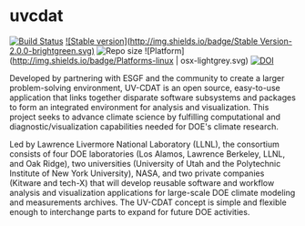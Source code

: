 uvcdat
======
[![Build Status](https://travis-ci.org/OpenGeoscience/geojs.svg?branch=master)](https://travis-ci.org/UV-CDAT/uvcdat/builds)
[![Stable version](http://img.shields.io/badge/Stable Version-2.0.0-brightgreen.svg)](https://github.com/UV-CDAT/uvcdat/releases/tag/2.0.0)
![Repo size](https://reposs.herokuapp.com/?path=UV-CDAT/uvcdat)
![Platform](http://img.shields.io/badge/Platforms-linux | osx-lightgrey.svg)
[![DOI](http://img.shields.io/badge/DOI-10.5281/zenodo.12251-orange.svg)](http://doi.org/10.5281/zenodo.12251)

Developed by partnering with ESGF and the community to create a larger problem-solving environment, UV-CDAT is an open source, easy-to-use application that links together disparate software subsystems and packages to form an integrated environment for analysis and visualization. This project seeks to advance climate science by fulfilling computational and diagnostic/visualization capabilities needed for DOE's climate research.

Led by Lawrence Livermore National Laboratory (LLNL), the consortium consists of four DOE laboratories (Los Alamos, Lawrence Berkeley, LLNL, and Oak Ridge), two universities (University of Utah and the Polytechnic Institute of New York University), NASA, and two private companies (Kitware and tech-X) that will develop reusable software and workflow analysis and visualization applications for large-scale DOE climate modeling and measurements archives. The UV-CDAT concept is simple and flexible enough to interchange parts to expand for future DOE activities.

